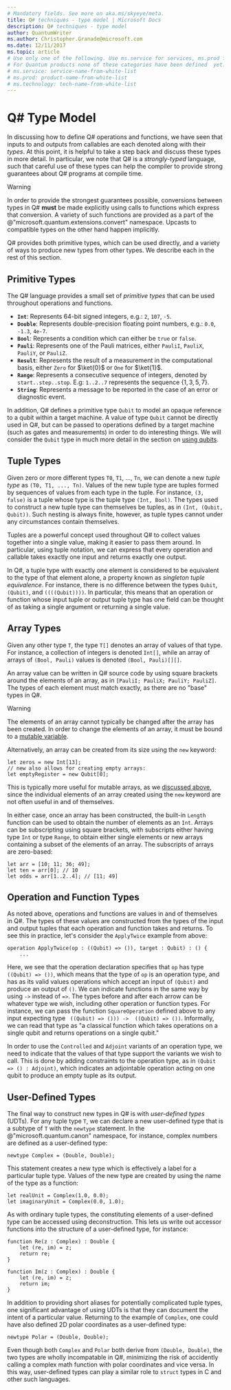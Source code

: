 ```yaml
---
# Mandatory fields. See more on aka.ms/skyeye/meta.
title: Q# techniques - type model | Microsoft Docs 
description: Q# techniques - type model
author: QuantumWriter
ms.author: Christopher.Granade@microsoft.com
ms.date: 12/11/2017
ms.topic: article
# Use only one of the following. Use ms.service for services, ms.prod for on-prem. Remove the # before the relevant field.
# For Quantum products none of these categories have been defined  yet.
# ms.service: service-name-from-white-list
# ms.prod: product-name-from-white-list
# ms.technology: tech-name-from-white-list
---
```


# Q# Type Model #

In discussing how to define Q# operations and functions, we have seen that inputs to and outputs from callables are each denoted along with their *types*.
At this point, it is helpful to take a step back and discuss these types in more detail.
In particular, we note that Q# is a *strongly-typed* language, such that careful use of these types can help the compiler to provide strong guarantees about Q# programs at compile time.

> [!WARNING] 
> In order to provide the strongest guarantees possible, conversions between types in Q# **must** be made explicitly using calls to functions which express that conversion. 
> A variety of such functions are provided as a part of the @"microsoft.quantum.extensions.convert" namespace.
> Upcasts to compatible types on the other hand happen implicitly. 

Q# provides both primitive types, which can be used directly, and a variety of ways to produce new types from other types.
We describe each in the rest of this section.

## Primitive Types ##

The Q# language provides a small set of *primitive types* that can be used throughout operations and functions.

- **`Int`**: Represents 64-bit signed integers, e.g.: `2`, `107`, `-5`.
- **`Double`**: Represents double-precision floating point numbers, e.g.: `0.0`, `-1.3`, `4e-7`.
- **`Bool`**: Represents a condition which can either be `true` or `false`.
- **`Pauli`**: Represents one of the Pauli matrices, either `PauliI`, `PauliX`, `PauliY`, or `PauliZ`.
- **`Result`**: Represents the result of a measurement in the computational basis, either `Zero` for $\ket{0}$ or `One` for $\ket{1}$.
- **`Range`**: Represents a consecutive sequence of integers, denoted by `start..step..stop`. E.g: `1..2..7` represents the sequence $\{1, 3, 5, 7\}$.
- **`String`**: Represents a message to be reported in the case of an error or diagnostic event.

In addition, Q# defines a primitive type `Qubit` to model an opaque reference to a qubit within a target machine.
A value of type `Qubit` cannot be directly used in Q#, but can be passed to operations defined by a target machine (such as gates and measurements) in order to do interesting things.
We will consider the `Qubit` type in much more detail in the section on [using qubits](#using-qubits).

## Tuple Types ##

Given zero or more different types `T0`, `T1`, ..., `Tn`, we can denote a new  *tuple type* as `(T0, T1, ..., Tn)`.
Values of the new tuple type are tuples formed by sequences of values from each type in the tuple.
For instance, `(3, false)` is a tuple whose type is the tuple type `(Int, Bool)`.
The types used to construct a new tuple type can themselves be tuples, as in `(Int, (Qubit, Qubit))`.
Such nesting is always finite, however, as tuple types cannot under any circumstances contain themselves.

Tuples are a powerful concept used throughout Q# to collect values together into a single value, making it easier to pass them around.
In particular, using tuple notation, we can express that every operation and callable takes exactly one input and returns exactly one output.

In Q#, a tuple type with exactly one element is considered to be equivalent to the type of that element alone, a property known as *singleton tuple equivalence*.
For instance, there is no difference between the types `Qubit`, `(Qubit)`, and `((((Qubit))))`.
In particular, this means that an operation or function whose input tuple or output tuple type has one field can be thought of as taking a single argument or returning a single value.

## Array Types ##

Given any other type `T`, the type `T[]` denotes an array of values of that type.
For instance, a collection of integers is denoted `Int[]`, while an array of arrays of `(Bool, Pauli)` values is denoted `(Bool, Pauli)[][]`.

An array value can be written in Q# source code by using square brackets around the elements of an array, as in `[PauliI; PauliX; PauliY; PauliZ]`.
The types of each element must match exactly, as there are no "base" types in Q#.

> [!WARNING]
> The elements of an array cannot typically be changed after the array has been created.
> In order to change the elements of an array, it must be bound to a [mutable variable](#mutability).

Alternatively, an array can be created from its size using the `new` keyword:

```qsharp
let zeros = new Int[13];
// new also allows for creating empty arrays:
let emptyRegister = new Qubit[0];
```

This is typically more useful for mutable arrays, as we [discussed above](#mutability), since the individual elements of an array created using the `new` keyword are not often useful in and of themselves.

In either case, once an array has been constructed, the built-in `Length` function can be used to obtain the number of elements as an `Int`.
Arrays can be subscripting using square brackets, with subscripts either having type `Int` or type `Range`, to obtain either single elements or new arrays containing a subset of the elements of an array.
The subscripts of arrays are zero-based:

```qsharp
let arr = [10; 11; 36; 49];
let ten = arr[0]; // 10
let odds = arr[1..2..4]; // [11; 49]
```

## Operation and Function Types ##

As noted above, operations and functions are values in and of themselves in Q#.
The types of these values are constructed from the types of the input and output tuples that each operation and function takes and returns.
To see this in practice, let's consider the `ApplyTwice` example from above:

```qsharp
operation ApplyTwice(op : ((Qubit) => ()), target : Qubit) : () {
    ...
```

Here, we see that the operation declaration specifies that `op` has type `((Qubit) => ())`, which means that the type of `op` is an operation type, and has as its valid values operations which accept an input of `(Qubit)` and produce an output of `()`.
We can indicate functions in the same way by using `->` instead of `=>`.
The types before and after each arrow can be whatever type we wish, including other operation or function types.
For instance, we can pass the function `SquareOperation` defined above to any input expecting type ` ((Qubit) => ())) ->  ((Qubit) => ())`.
Informally, we can read that type as "a classical function which takes operations on a single qubit and returns operations on a single qubit."

In order to use the `Controlled` and `Adjoint` variants of an operation type, we need to indicate that the values of that type support the variants we wish to call.
This is done by adding constraints to the operation type, as in `(Qubit => () : Adjoint)`, which indicates an adjointable operation acting on one qubit to produce an empty tuple as its output.

## User-Defined Types ##

The final way to construct new types in Q# is with *user-defined types* (UDTs).
For any tuple type `T`, we can declare a new user-defined type that is a subtype of `T` with the `newtype` statement.
In the @"microsoft.quantum.canon" namespace, for instance, complex numbers are defined as a user-defined type:

```qsharp
newtype Complex = (Double, Double);
```

This statement creates a new type which is effectively a label for a particular tuple type.
Values of the new type are created by using the name of the type as a function:

```
let realUnit = Complex(1.0, 0.0);
let imaginaryUnit = Complex(0.0, 1.0);
```

As with ordinary tuple types, the constituting elements of a user-defined type can be accessed using deconstruction.
This lets us write out accessor functions into the structure of a user-defined type, for instance:

```qsharp
function Re(z : Complex) : Double {
    let (re, im) = z;
    return re;
}

function Im(z : Complex) : Double {
    let (re, im) = z;
    return im;
}
```

In addition to providing short aliases for potentially complicated tuple types, one significant advantage of using UDTs is that they can document the intent of a particular value.
Returning to the example of `Complex`, one could have also defined 2D polar coordinates as a user-defined type:

```qsharp
newtype Polar = (Double, Double);
```

Even though both `Complex` and `Polar` both derive from `(Double, Double)`, the two types are wholly incompatable in Q#, minimizing the risk of accidently calling a complex math function with polar coordinates and vice versa.
In this way, user-defined types can play a similar role to `struct` types in C and other such languages.
